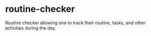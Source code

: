 # routine-checker
Routine checker allowing one to track their routine, tasks, and other activities during the day.
